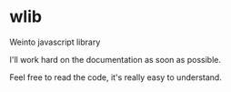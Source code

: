 wlib
====

Weinto javascript library

I'll work hard on the documentation as soon as possible.

Feel free to read the code, it's really easy to understand.